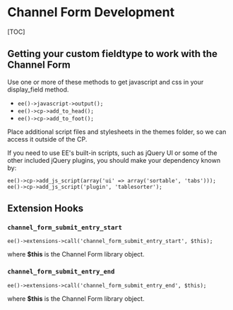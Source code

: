 <!--
    This source file is part of the open source project
    ExpressionEngine User Guide (https://github.com/ExpressionEngine/ExpressionEngine-User-Guide)

    @link      https://expressionengine.com/
    @copyright Copyright (c) 2003-2020, Packet Tide, LLC (https://ellislab.com)
    @license   https://expressionengine.com/license Licensed under Apache License, Version 2.0
-->

# Channel Form Development

[TOC]

## Getting your custom fieldtype to work with the Channel Form

Use one or more of these methods to get javascript and css in your display_field method.

- `ee()->javascript->output();`
- `ee()->cp->add_to_head();`
- `ee()->cp->add_to_foot();`

Place additional script files and stylesheets in the themes folder, so we can access it outside of the CP.

If you need to use EE's built-in scripts, such as jQuery UI or some of the other included jQuery plugins, you should make your dependency known by:

    ee()->cp->add_js_script(array('ui' => array('sortable', 'tabs')));
    ee()->cp->add_js_script('plugin', 'tablesorter');

## Extension Hooks

### `channel_form_submit_entry_start`

    ee()->extensions->call('channel_form_submit_entry_start', $this);

where **\$this** is the Channel Form library object.

### `channel_form_submit_entry_end`

    ee()->extensions->call('channel_form_submit_entry_end', $this);

where **\$this** is the Channel Form library object.
